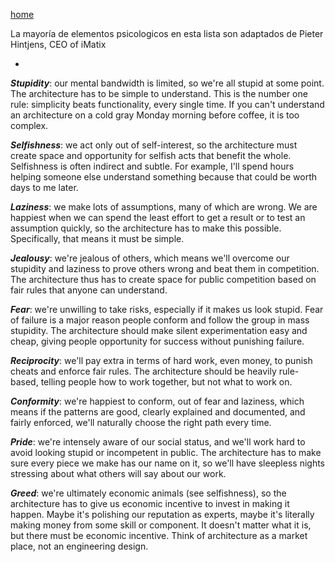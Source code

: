 [home](home.md)

La mayoría de elementos psicologicos en esta lista son adaptados de Pieter Hintjens, CEO of iMatix

+


***Stupidity***: our mental bandwidth is limited, so we're all stupid at some point. The architecture has to be simple to understand. This is the number one rule: simplicity beats functionality, every single time. If you can't understand an architecture on a cold gray Monday morning before coffee, it is too complex.

***Selfishness***: we act only out of self-interest, so the architecture must create space and opportunity for selfish acts that benefit the whole. Selfishness is often indirect and subtle. For example, I'll spend hours helping someone else understand something because that could be worth days to me later.

***Laziness***: we make lots of assumptions, many of which are wrong. We are happiest when we can spend the least effort to get a result or to test an assumption quickly, so the architecture has to make this possible. Specifically, that means it must be simple.

***Jealousy***: we're jealous of others, which means we'll overcome our stupidity and laziness to prove others wrong and beat them in competition. The architecture thus has to create space for public competition based on fair rules that anyone can understand.

***Fear***: we're unwilling to take risks, especially if it makes us look stupid. Fear of failure is a major reason people conform and follow the group in mass stupidity. The architecture should make silent experimentation easy and cheap, giving people opportunity for success without punishing failure.

***Reciprocity***: we'll pay extra in terms of hard work, even money, to punish cheats and enforce fair rules. The architecture should be heavily rule-based, telling people how to work together, but not what to work on.

***Conformity***: we're happiest to conform, out of fear and laziness, which means if the patterns are good, clearly explained and documented, and fairly enforced, we'll naturally choose the right path every time.

***Pride***: we're intensely aware of our social status, and we'll work hard to avoid looking stupid or incompetent in public. The architecture has to make sure every piece we make has our name on it, so we'll have sleepless nights stressing about what others will say about our work.

***Greed***: we're ultimately economic animals (see selfishness), so the architecture has to give us economic incentive to invest in making it happen. Maybe it's polishing our reputation as experts, maybe it's literally making money from some skill or component. It doesn't matter what it is, but there must be economic incentive. Think of architecture as a market place, not an engineering design.
